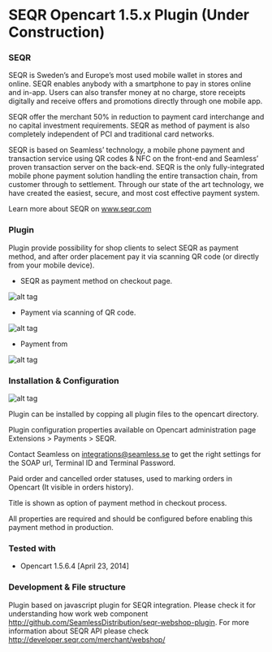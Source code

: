SEQR Opencart 1.5.x Plugin (Under Construction)
===================

### SEQR ###
SEQR is Sweden’s and Europe’s most used mobile wallet in stores and online. SEQR enables anybody with a smartphone to pay in stores online and in-app. Users can also transfer money at no charge, store receipts digitally and receive offers and promotions directly through one mobile app.

SEQR offer the merchant 50% in reduction to payment card interchange and no capital investment requirements. SEQR as method of payment is also completely independent of PCI and traditional card networks.

SEQR is based on Seamless’ technology, a mobile phone payment and transaction service using QR codes & NFC on the front-end and Seamless’ proven transaction server on the back-end. SEQR is the only fully-integrated mobile phone payment solution handling the entire transaction chain, from customer through to settlement. Through our state of the art technology, we have created the easiest, secure, and most cost effective payment system.

Learn more about SEQR on www.seqr.com

### Plugin ###
Plugin provide possibility for shop clients to select SEQR as payment method, and after order placement pay it via scanning QR code (or directly from your mobile device).  

* SEQR as payment method on checkout page. 
 
![alt tag](https://raw.githubusercontent.com/aiskov/seqr-opencart-plugin-legacy/master/doc/Opencart-SEQR-Select.png)

* Payment via scanning of QR code.

![alt tag](https://raw.githubusercontent.com/aiskov/seqr-opencart-plugin-legacy/master/doc/Opencart-SEQR-QR.png)

* Payment from 

![alt tag](https://raw.githubusercontent.com/aiskov/seqr-opencart-plugin-legacy/master/doc/Opencart-SEQR-Button.png)
 
### Installation & Configuration ###
![alt tag](https://raw.githubusercontent.com/aiskov/seqr-opencart-plugin-legacy/master/doc/Opencart-SEQR-Settings.png)

Plugin can be installed by copping all plugin files to the opencart directory.

Plugin configuration properties available on Opencart administration page Extensions > Payments > SEQR.

Contact Seamless on integrations@seamless.se to get the right settings for the SOAP url, Terminal ID and Terminal Password. 

Paid order and cancelled order statuses, used to marking orders in Opencart (It visible in orders history).

Title is shown as option of payment method in checkout process. 

All properties are required and should be configured before enabling this payment method in production.

### Tested with ###
* Opencart 1.5.6.4	[April 23, 2014]

### Development & File structure ###

Plugin based on javascript plugin for SEQR integration. Please check it for understanding how work web component http://github.com/SeamlessDistribution/seqr-webshop-plugin. For more information about SEQR API please check http://developer.seqr.com/merchant/webshop/
